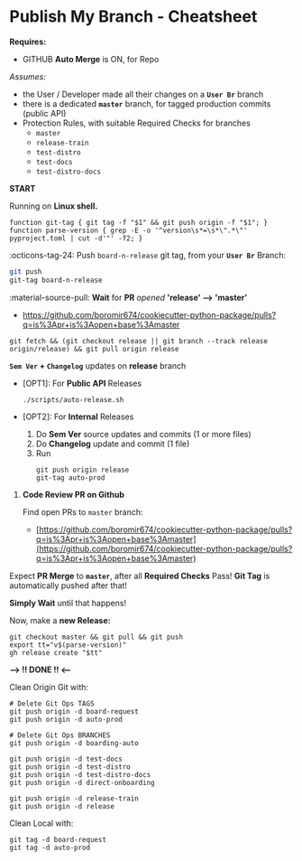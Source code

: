 
# Publish My Branch - Cheatsheet

**Requires:**

- GITHUB **Auto Merge** is ON, for Repo

*Assumes:*

- the User / Developer made all their changes on a **`User Br`** branch
- there is a dedicated **`master`** branch, for tagged production commits (public API)
- Protection Rules, with suitable Required Checks for branches
  - `master`
  - `release-train`
  - `test-distro`
  - `test-docs`
  - `test-distro-docs`

**START**

Running on **Linux shell.**

```shell
function git-tag { git tag -f "$1" && git push origin -f "$1"; }
function parse-version { grep -E -o '^version\s*=\s*\".*\"' pyproject.toml | cut -d'"' -f2; }
```

:octicons-tag-24: Push `board-n-release` git tag, from your **`User Br`** Branch:

```sh
git push
git-tag board-n-release
```

:material-source-pull: **Wait** for **PR** *opened* **'release' --> 'master'**
- https://github.com/boromir674/cookiecutter-python-package/pulls?q=is%3Apr+is%3Aopen+base%3Amaster

```shell
git fetch && (git checkout release || git branch --track release origin/release) && git pull origin release
```

**`Sem Ver` + `Changelog`** updates on **release** branch

- [OPT1]\: For **Public API** Releases

    ```shell
    ./scripts/auto-release.sh
    ```

- [OPT2]\: For **Internal** Releases

    1. Do **Sem Ver** source updates and commits (1 or more files)
    2. Do **Changelog** update and commit (1 file)
    3. Run
        ```shell
        git push origin release
        git-tag auto-prod
        ```

1. **Code Review PR on Github**

    Find open PRs to `master` branch:  

    - [https://github.com/boromir674/cookiecutter-python-package/pulls?q=is%3Apr+is%3Aopen+base%3Amaster](https://github.com/boromir674/cookiecutter-python-package/pulls?q=is%3Apr+is%3Aopen+base%3Amaster)

Expect **PR Merge** to **`master`**, after all **Required Checks** Pass!
**Git Tag** is automatically pushed after that!

**Simply Wait** until that happens!

Now, make a **new Release:**

```shell
git checkout master && git pull && git push
export tt="v$(parse-version)"
gh release create "$tt"
```
**--> !! DONE !! <--**

Clean Origin Git with:

```shell
# Delete Git Ops TAGS
git push origin -d board-request
git push origin -d auto-prod

# Delete Git Ops BRANCHES
git push origin -d boarding-auto

git push origin -d test-docs
git push origin -d test-distro
git push origin -d test-distro-docs
git push origin -d direct-onboarding

git push origin -d release-train
git push origin -d release
```

Clean Local with:
```shell
git tag -d board-request
git tag -d auto-prod
```
